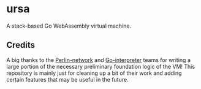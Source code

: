 # ursa

A stack-based Go WebAssembly virtual machine.

## Credits

A big thanks to the [Perlin-network](https://github.com/perlin-network) and [Go-interpreter](https://github.com/go-interpreter) teams for writing a large portion of the necessary preliminary foundation logic of the VM! This repository is mainly just for cleaning up a bit of their work and adding certain features that may be useful in the future.
